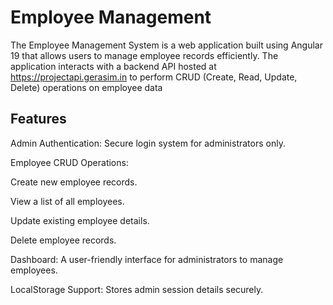 # Employee Management 

The Employee Management System is a web application built using Angular 19 that allows users to manage employee records efficiently. The application interacts with a backend API hosted at https://projectapi.gerasim.in to perform CRUD (Create, Read, Update, Delete) operations on employee data

## Features
Admin Authentication: Secure login system for administrators only.

Employee CRUD Operations:

Create new employee records.

View a list of all employees.

Update existing employee details.

Delete employee records.

Dashboard: A user-friendly interface for administrators to manage employees.

LocalStorage Support: Stores admin session details securely.




